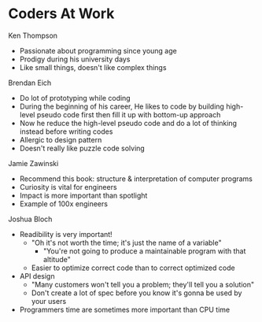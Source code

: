 # Coders At Work

Ken Thompson
- Passionate about programming since young age
- Prodigy during his university days
- Like small things, doesn't like complex things

Brendan Eich
- Do lot of prototyping while coding
- During the beginning of his career, He likes to code by building high-level pseudo code first then fill it up with bottom-up approach
- Now he reduce the high-level pseudo code and do a lot of thinking instead before writing codes
- Allergic to design pattern
- Doesn't really like puzzle code solving

Jamie Zawinski
- Recommend this book: structure & interpretation of computer programs
- Curiosity is vital for engineers
- Impact is more important than spotlight
- Example of 100x engineers

Joshua Bloch
- Readibility is very important!
  - "Oh it's not worth the time; it's just the name of a variable"
    - "You're not going to produce a maintainable program with that altitude"
  - Easier to optimize correct code than to correct optimized code
- API design
  - "Many customers won't tell you a problem; they'll tell you a solution"
  - Don't create a lot of spec before you know it's gonna be used by your users
- Programmers time are sometimes more important than CPU time
